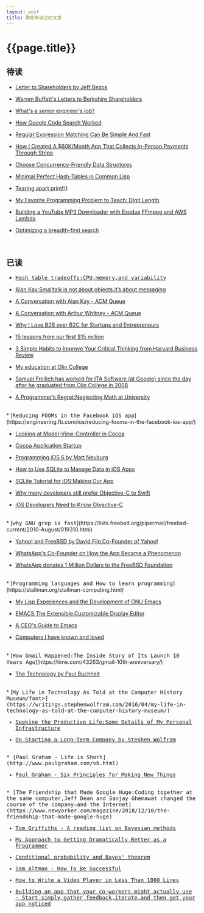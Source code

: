 ```yaml
---
layout: post
title: 那些年读过的文章
---
```

{{page.title}}
============================

## 待读

* [Letter to Shareholders by Jeff Bezos](https://ir.aboutamazon.com/annual-reports)

* [Warren Buffett's Letters to Berkshire Shareholders](http://www.berkshirehathaway.com/letters/letters.html)

* [What's a senior engineer's job?](https://jvns.ca/blog/senior-engineer/?utm_source=wanqu.co&utm_campaign=Wanqu+Daily&utm_medium=website)

* [How Google Code Search Worked](https://swtch.com/%7Ersc/regexp/regexp4.html)

* [Regular Expression Matching Can Be Simple And Fast](https://swtch.com/~rsc/regexp/regexp1.html)

* [How I Created A $60K/Month App That Collects In-Person Payments Through Stripe](https://www.starterstory.com/stripe-in-person-payments)

* [Choose Concurrency-Friendly Data Structures](https://www.drdobbs.com/parallel/choose-concurrency-friendly-data-structu/208801371?pgno=1)

* [Minimal Perfect Hash-Tables in Common Lisp](http://lisp-univ-etc.blogspot.com/2018/01/minimal-perfect-hash-tables-in-common.html)

* [Tearing apart printf()](http://www.maizure.org/projects/printf/)

* [My Favorite Programming Problem to Teach: Digit Length](https://jstrieb.github.io/posts/digit-length/)

* [Building a YouTube MP3 Downloader with Exodus,FFmpeg and AWS Lambda](https://intoli.com/blog/youtube-mp3-downloader/)

* [Optimizing a breadth-first search](https://www.snellman.net/blog/archive/2018-07-23-optimizing-breadth-first-search/)
<br/>

## 已读

* [<font face="Monospace">Hash table tradeoffs:CPU,memory,and variability</font>](https://medium.com/@leventov/hash-table-tradeoffs-cpu-memory-and-variability-22dc944e6b9a)

* [Alan Kay:Smalltalk is not about objects,it’s about messaging](http://lists.squeakfoundation.org/pipermail/squeak-dev/1998-October/017019.html)

* [A Conversation with Alan Kay - ACM Queue](https://queue.acm.org/detail.cfm?id=1039523)

* [A Conversation with Arthur Whitney - ACM Queue](https://queue.acm.org/detail.cfm?id=1531242)

* [Why I Love B2B over B2C for Startups and Entrepreneurs](https://www.atrium.co/blog/b2b-vs-b2c/?utm_source=wanqu.co&utm_campaign=Wanqu+Daily&utm_medium=website)

* [15 lessons from our first $15 million](https://nathanbarry.com/15-lessons-15-million/?utm_source=wanqu.co&utm_campaign=Wanqu+Daily&utm_medium=website)

* [3 Simple Habits to Improve Your Critical Thinking from Harvard Business Review](https://hbr.org/2019/05/3-simple-habits-to-improve-your-critical-thinking)

* [My education at Olin College](https://physicstoday.scitation.org/do/10.1063/PT.5.2015/full/)

* [Samuel Freilich has worked for ITA Software (at Google) since the day after he graduated from Olin College in 2008](http://olin.edu/blog/career-and-graduate-stories/post/google-veteran-sam-freilich-08/)

* [A Programmer’s Regret:Neglecting Math at University](https://awalterschulze.github.io/blog/post/neglecting-math-at-university/)

<br/>
* [<font face="Monospace">Reducing FOOMs in the Facebook iOS app</font>](https://engineering.fb.com/ios/reducing-fooms-in-the-facebook-ios-app/)

* [Looking at Model-View-Controller in Cocoa](https://www.cocoawithlove.com/blog/mvc-and-cocoa.html)

* [Cocoa Application Startup](https://www.cocoawithlove.com/2008/03/cocoa-application-startup.html)

* [Programming iOS 6,by Matt Neuburg](http://www.apeth.com/iOSBook/)

* [How to Use SQLite to Manage Data in iOS Apps](https://www.appcoda.com/sqlite-database-ios-app-tutorial/)

* [SQLite Tutorial for iOS:Making Our App](https://www.raywenderlich.com/3136-sqlite-tutorial-for-ios-making-our-app)

* [Why many developers still prefer Objective-C to Swift](https://www.hackingwithswift.com/articles/27/why-many-developers-still-prefer-objective-c-to-swift)

* [iOS Developers Need to Know Objective-C](https://www.bignerdranch.com/blog/ios-developers-need-to-know-objective-c/)

<br/>
* [<font face="Monospace">why GNU grep is fast</font>](https://lists.freebsd.org/pipermail/freebsd-current/2010-August/019310.html)

* [Yahoo! and FreeBSD by David Filo,Co-Founder of Yahoo!](http://zer0.org/daemons/yahoobsd.html?utm_source=wanqu.co&utm_campaign=Wanqu+Daily&utm_medium=website)

* [WhatsApp's Co-Founder on How the App Became a Phenomenon](https://www.wired.com/2015/10/whatsapps-co-founder-on-how-the-iconoclastic-app-got-huge/)

* [WhatsApp donates 1 Million Dollars to the FreeBSD Foundation](https://www.freebsdnews.com/2014/11/19/whatsapp-donates-1-million-dollars-freebsd-foundation/)

<br/>
* [<font face="Monospace">Programming languages and How to learn programming</font>](https://stallman.org/stallman-computing.html)

* [My Lisp Experiences and the Development of GNU Emacs](https://www.gnu.org/gnu/rms-lisp.en.html)

* [EMACS:The Extensible,Customizable Display Editor](https://www.gnu.org/software/emacs/emacs-paper.html)

* [A CEO's Guide to Emacs](https://www.fugue.co/blog/2015-11-11-guide-to-emacs.html)

* [Computers I have known and loved](https://hack.org/mc/computers.html)

<br/>
* [<font face="Monospace">How Gmail Happened:The Inside Story of Its Launch 10 Years Ago</font>](https://time.com/43263/gmail-10th-anniversary/)

* [The Technology by Paul Buchheit](http://paulbuchheit.blogspot.com/2014/07/the-technology.html)

<br/>
* [<font face="Monospace">My Life in Technology As Told at the Computer History Museum/font>](https://writings.stephenwolfram.com/2016/04/my-life-in-technology-as-told-at-the-computer-history-museum/)

* [Seeking the Productive Life:Some Details of My Personal Infrastructure](https://writings.stephenwolfram.com/2019/02/seeking-the-productive-life-some-details-of-my-personal-infrastructure/)

* [On Starting a Long-Term Company by Stephen Wolfram](https://www.stephenwolfram.com/publications/starting-long-term-company/)

<br/>
* [<font face="Monospace">Paul Graham - Life is Short</font>](http://www.paulgraham.com/vb.html)

* [Paul Graham - Six Principles for Making New Things](http://www.paulgraham.com/newthings.html)

<br/>
* [<font face="Monospace">The Friendship that Made Google Huge:Coding together at the same computer,Jeff Dean and Sanjay Ghemawat changed the course of the company—and the Internet</font>](https://www.newyorker.com/magazine/2018/12/10/the-friendship-that-made-google-huge)

* [Tom Griffiths - A reading list on Bayesian methods](http://cocosci.princeton.edu/tom/bayes.html)

* [My Approach to Getting Dramatically Better as a Programmer](https://malisper.me/my-approach-to-getting-dramatically-better-as-a-programmer/?utm_source=wanqu.co&utm_campaign=Wanqu+Daily&utm_medium=website)

* [Conditional probability and Bayes' theorem](https://eli.thegreenplace.net/2018/conditional-probability-and-bayes-theorem/)

* [Sam Altman - How To Be Successful](https://blog.samaltman.com/how-to-be-successful)

* [How to Write a Video Player in Less Than 1000 Lines](http://dranger.com/ffmpeg/ffmpeg.html)

* [<font face="Monospace">Building an app that your co-workers might actually use - Start simply,gather feedback,iterate,and then get your app noticed</font>](https://medium.com/slack-developer-blog/building-an-app-that-your-co-workers-might-actually-use-a0022b54fa4b)
